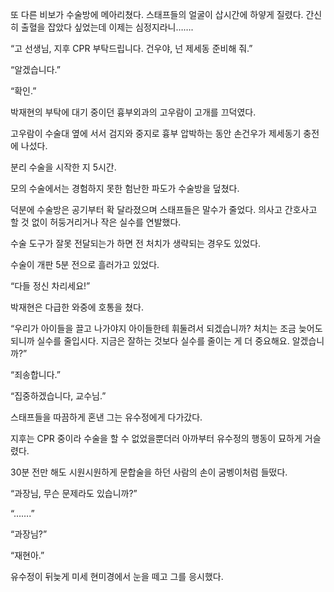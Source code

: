 또 다른 비보가 수술방에 메아리쳤다. 스태프들의 얼굴이 삽시간에 하얗게 질렸다. 간신히 출혈을 잡았다 싶었는데 이제는 심정지라니…….

“고 선생님, 지후 CPR 부탁드립니다. 건우야, 넌 제세동 준비해 줘.”

“알겠습니다.”

“확인.”

박재현의 부탁에 대기 중이던 흉부외과의 고우람이 고개를 끄덕였다.

고우람이 수술대 옆에 서서 검지와 중지로 흉부 압박하는 동안 손건우가 제세동기 충전에 나섰다.

분리 수술을 시작한 지 5시간.

모의 수술에서는 경험하지 못한 험난한 파도가 수술방을 덮쳤다.

덕분에 수술방은 공기부터 확 달라졌으며 스태프들은 말수가 줄었다. 의사고 간호사고 할 것 없이 허둥거리거나 작은 실수를 연발했다.

수술 도구가 잘못 전달되는가 하면 전 처치가 생략되는 경우도 있었다.

수술이 개판 5분 전으로 흘러가고 있었다.

“다들 정신 차리세요!”

박재현은 다급한 와중에 호통을 쳤다.

“우리가 아이들을 끌고 나가야지 아이들한테 휘둘려서 되겠습니까? 처치는 조금 늦어도 되니까 실수를 줄입시다. 지금은 잘하는 것보다 실수를 줄이는 게 더 중요해요. 알겠습니까?”

“죄송합니다.”

“집중하겠습니다, 교수님.”

스태프들을 따끔하게 혼낸 그는 유수정에게 다가갔다.

지후는 CPR 중이라 수술을 할 수 없었을뿐더러 아까부터 유수정의 행동이 묘하게 거슬렸다.

30분 전만 해도 시원시원하게 문합술을 하던 사람의 손이 굼벵이처럼 들떴다.

“과장님, 무슨 문제라도 있습니까?”

“…….”

“과장님?”

“재현아.”

유수정이 뒤늦게 미세 현미경에서 눈을 떼고 그를 응시했다.